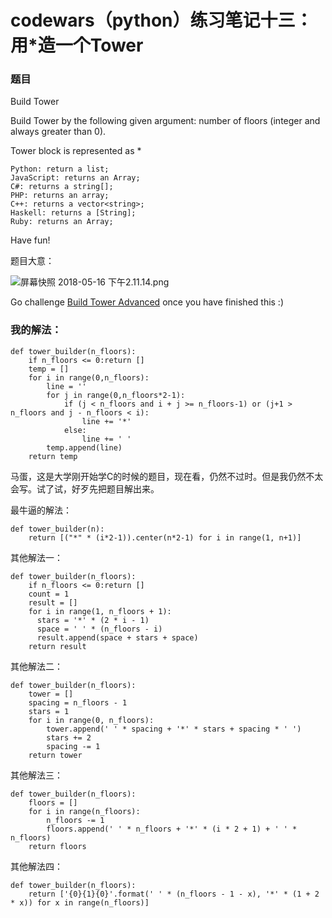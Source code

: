 # codewars（python）练习笔记十三：用*造一个Tower
### 题目
Build Tower

Build Tower by the following given argument:
number of floors (integer and always greater than 0).

Tower block is represented as *

    Python: return a list;
    JavaScript: returns an Array;
    C#: returns a string[];
    PHP: returns an array;
    C++: returns a vector<string>;
    Haskell: returns a [String];
    Ruby: returns an Array;

Have fun! 

题目大意：

![屏幕快照 2018-05-16 下午2.11.14.png](https://upload-images.jianshu.io/upload_images/1136127-359d018505a0496f.png?imageMogr2/auto-orient/strip%7CimageView2/2/w/1240)

Go challenge [Build Tower Advanced](https://www.codewars.com/kata/57675f3dedc6f728ee000256) once you have finished this :)


### 我的解法：

```
def tower_builder(n_floors):
    if n_floors <= 0:return []
    temp = []
    for i in range(0,n_floors):
        line = ''
        for j in range(0,n_floors*2-1):
            if (j < n_floors and i + j >= n_floors-1) or (j+1 > n_floors and j - n_floors < i):
                line += '*'
            else:
                line += ' '
        temp.append(line)
    return temp
```

马蛋，这是大学刚开始学C的时候的题目，现在看，仍然不过时。但是我仍然不太会写。试了试，好歹先把题目解出来。

最牛逼的解法：

```
def tower_builder(n):
    return [("*" * (i*2-1)).center(n*2-1) for i in range(1, n+1)]
```

其他解法一：

```
def tower_builder(n_floors):
    if n_floors <= 0:return []
    count = 1
    result = []
    for i in range(1, n_floors + 1):
      stars = '*' * (2 * i - 1)
      space = ' ' * (n_floors - i)
      result.append(space + stars + space)
    return result
```

其他解法二：

```
def tower_builder(n_floors):
    tower = []
    spacing = n_floors - 1
    stars = 1
    for i in range(0, n_floors):
        tower.append(' ' * spacing + '*' * stars + spacing * ' ')
        stars += 2
        spacing -= 1
    return tower
```

其他解法三：

```
def tower_builder(n_floors):
    floors = []
    for i in range(n_floors):
        n_floors -= 1
        floors.append(' ' * n_floors + '*' * (i * 2 + 1) + ' ' * n_floors)
    return floors
```

其他解法四：

```
def tower_builder(n_floors):
    return ['{0}{1}{0}'.format(' ' * (n_floors - 1 - x), '*' * (1 + 2 * x)) for x in range(n_floors)]
```

